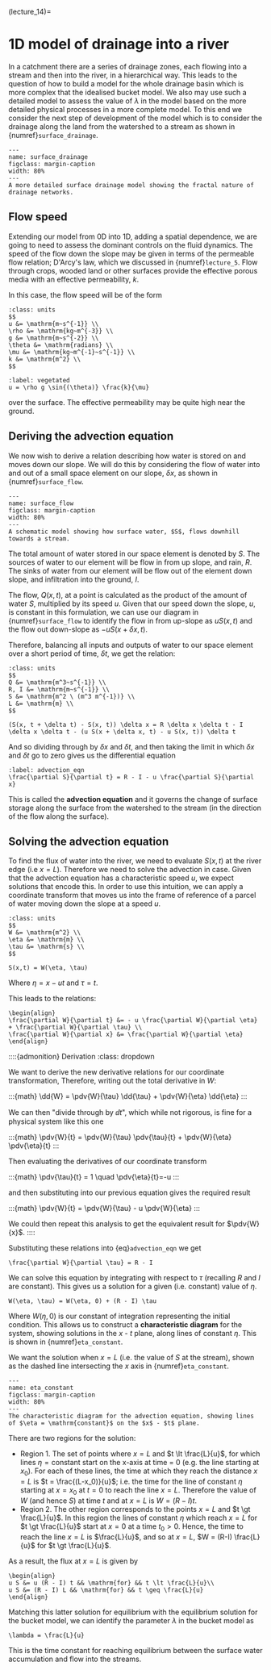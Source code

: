 (lecture_14)=
# 1D model of drainage into a river

In a catchment there are a series of drainage zones, each flowing into a stream and then into the river, in a hierarchical way.
This leads to the question of how to build a model for the whole drainage basin which is more complex that the idealised bucket model.
We also may use such a detailed model to assess the value of $\lambda$ in the model based on the more detailed physical processes in a more complete model.
To this end we consider the next step of development of the model which is to consider the drainage along the land from the watershed to a stream as shown in {numref}`surface_drainage`.

```{figure} ./figures/figure14.1.png
---
name: surface_drainage
figclass: margin-caption
width: 80%
---
A more detailed surface drainage model showing the fractal nature of drainage networks.
```

## Flow speed

Extending our model from 0D into 1D, adding a spatial dependence, we are going to need to assess the dominant controls on the fluid dynamics.
The speed of the flow down the slope may be given in terms of the permeable flow relation; D'Arcy's law, which we discussed in {numref}`lecture_5`.
Flow through crops, wooded land or other surfaces provide the effective porous media with an effective permeability, $k$.

In this case, the flow speed will be of the form

```{margin} Units!
:class: units
$$
u &= \mathrm{m~s^{-1}} \\
\rho &= \mathrm{kg~m^{-3}} \\
g &= \mathrm{m~s^{-2}} \\
\theta &= \mathrm{radians} \\
\mu &= \mathrm{kg~m^{-1}~s^{-1}} \\
k &= \mathrm{m^2} \\
$$
```

```{math}
:label: vegetated
u = \rho g \sin{(\theta)} \frac{k}{\mu}
```

over the surface. The effective permeability may be quite high near the ground.

## Deriving the advection equation

We now wish to derive a relation describing how water is stored on and moves down our slope. 
We will do this by considering the flow of water into and out of a small space element on our slope, $\delta x$,
as shown in {numref}`surface_flow`.

```{figure} ./figures/figure14.2.png
---
name: surface_flow
figclass: margin-caption
width: 80%
---
A schematic model showing how surface water, $S$, flows downhill towards a stream.
```

The total amount of water stored in our space element is denoted by $S$.
The sources of water to our element will be flow in from up slope, and rain, $R$.
The sinks of water from our element will be flow out of the element down slope, and infiltration into the ground, $I$.

The flow, $Q(x,t)$, at a point is calculated as the product of the amount of water $S$, multiplied by its speed $u$.
Given that our speed down the slope, $u$, is constant in this formulation, we can use our diagram in {numref}`surface_flow` to identify the flow in from up-slope as $u S(x,t)$
and the flow out down-slope as $-u S(x+\delta x, t)$.

Therefore, balancing all inputs and outputs of water to our space element over a short period of time, $\delta t$, we get the relation:

```{margin} Units!
:class: units
$$
Q &= \mathrm{m^3~s^{-1}} \\
R, I &= \mathrm{m~s^{-1}} \\
S &= \mathrm{m^2 \ (m^3 m^{-1})} \\
L &= \mathrm{m} \\
$$
```

```{math}
(S(x, t + \delta t) - S(x, t)) \delta x = R \delta x \delta t - I \delta x \delta t - (u S(x + \delta x, t) - u S(x, t)) \delta t
```

And so dividing through by $\delta x$ and $\delta t$, and then taking the limit in which $\delta x$ and $\delta t$ go to zero
gives us the differential equation

```{math}
:label: advection_eqn
\frac{\partial S}{\partial t} = R - I - u \frac{\partial S}{\partial x}
```

This is called the **advection equation** and it governs the change of surface storage along the surface from the watershed to the stream (in the direction of the flow along the surface).

## Solving the advection equation

To find the flux of water into the river, we need to evaluate $S(x,t)$ at the river edge (i.e $x=L$).
Therefore we need to solve the advection in case.
Given that the advection equation has a characteristic speed $u$, we expect solutions that encode this.
In order to use this intuition, we can apply a coordinate transform that moves us into the frame of reference of a parcel of water moving down the slope at a speed $u$.

```{margin} Units!
:class: units
$$
W &= \mathrm{m^2} \\
\eta &= \mathrm{m} \\
\tau &= \mathrm{s} \\
$$
```

```{math}
S(x,t) = W(\eta, \tau)
```

Where $\eta = x - u t$ and $\tau = t$.

This leads to the relations:

```{math}
\begin{align}
\frac{\partial W}{\partial t} &= - u \frac{\partial W}{\partial \eta} + \frac{\partial W}{\partial \tau} \\
\frac{\partial W}{\partial x} &= \frac{\partial W}{\partial \eta}
\end{align}
```

::::{admonition} Derivation 
:class: dropdown 

We want to derive the new derivative relations for our coordinate transformation,
Therefore, writing out the total derivative in $W$:

:::{math}  \dd{W} = \pdv{W}{\tau} \dd{\tau} + \pdv{W}{\eta} \dd{\eta}
:::

We can then "divide through by $\dd{t}$", which while not rigorous, is fine for a physical system like this one 

:::{math}  \pdv{W}{t} = \pdv{W}{\tau} \pdv{\tau}{t} + \pdv{W}{\eta} \pdv{\eta}{t}
:::

Then evaluating the derivatives of our coordinate transform

:::{math} \pdv{\tau}{t} = 1 \quad \pdv{\eta}{t}=-u
:::

and then substituting into our previous equation gives the required result

:::{math} \pdv{W}{t} = \pdv{W}{\tau} - u \pdv{W}{\eta}
:::

We could then repeat this analysis to get the equivalent result for $\pdv{W}{x}$.
::::

Substituting these relations into {eq}`advection_eqn` we get

```{math}
\frac{\partial W}{\partial \tau} = R - I
```

We can solve this equation by integrating with respect to $\tau$ (recalling $R$ and $I$ are constant).
This gives us a solution for a given (i.e. constant) value of $\eta$.

```{math}
W(\eta, \tau) = W(\eta, 0) + (R - I) \tau
```

Where $W(\eta, 0)$ is our constant of integration representing the initial condition.
This allows us to construct a **characteristic diagram** for the system, showing solutions in the $x$ - $t$ plane, along lines of constant $\eta$.
This is shown in {numref}`eta_constant`.

We want the solution when $x = L$ (i.e. the value of $S$ at the stream), shown as the dashed line intersecting the $x$ axis in {numref}`eta_constant`.

```{figure} ./figures/figure14.3.png
---
name: eta_constant
figclass: margin-caption
width: 80%
---
The characteristic diagram for the advection equation, showing lines of $\eta = \mathrm{constant}$ on the $x$ - $t$ plane.
```

There are two regions for the solution:
  - Region 1. The set of points where $x = L$ and $t \lt \frac{L}{u}$, for which lines $\eta = \mathrm{constant}$ start on the x-axis at time = 0 (e.g. the line starting at $x_0$).
For each of these lines, the time at which they reach the distance $x = L$ is $t = \frac{(L-x_0)}{u}$;
i.e. the time for the line of constant $\eta$ starting at $x=x_0$ at $t=0$ to reach the line $x = L$.
Therefore the value of $W$ (and hence $S$) at time $t$ and at $x = L$ is $W=(R-I)t$.
  - Region 2. The other region corresponds to the points $x=L$ and $t \gt \frac{L}{u}$. 
In this region the lines of constant $\eta$ which reach $x = L$ for $t \gt \frac{L}{u}$ start at $x = 0$ at a time $t_0 \gt 0$.
Hence, the time to reach the line $x = L$ is $\frac{L}{u}$, and so at $x = L$, $W = (R-I) \frac{L}{u}$ for $t \gt \frac{L}{u}$.

As a result, the flux at $x = L$ is given by

```{math}
\begin{align}
u S &= u (R - I) t && \mathrm{for} && t \lt \frac{L}{u}\\
u S &= (R - I) L && \mathrm{for} && t \geq \frac{L}{u}
\end{align}
```

Matching this latter solution for equilibrium with the equilibrium solution for the bucket model, we can identify the parameter $\lambda$ in the bucket model as

```{math}
\lambda = \frac{L}{u}
```

This is the time constant for reaching equilibrium between the surface water accumulation and flow into the streams.
